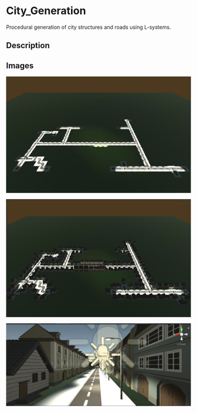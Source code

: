 # City_Generation
Procedural generation of city structures and roads using L-systems.
## Description

## Images
![](GitHub_images/01_RoudGeneration.png)

![](GitHub_images/02_BuildingsGeneration.png)

![](GitHub_images/03_CityCloseUp.png)
